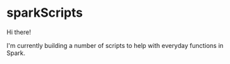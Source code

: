 # sparkScripts
Hi there!

I'm currently building a number of scripts to help with everyday functions in Spark. 
